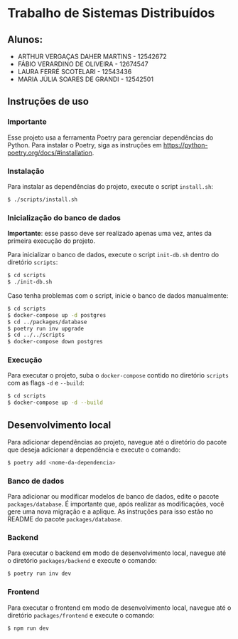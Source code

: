 # Trabalho de Sistemas Distribuídos

## Alunos:

- ARTHUR VERGAÇAS DAHER MARTINS - 12542672
- FÁBIO VERARDINO DE OLIVEIRA   - 12674547 
- LAURA FERRÉ SCOTELARI         - 12543436 
- MARIA JÚLIA SOARES DE GRANDI  - 12542501

## Instruções de uso

### Importante

Esse projeto usa a ferramenta Poetry para gerenciar dependências do Python. Para instalar o Poetry, siga as instruções em https://python-poetry.org/docs/#installation.

### Instalação

Para instalar as dependências do projeto, execute o script `install.sh`:

```bash
$ ./scripts/install.sh
```

### Inicialização do banco de dados

**Importante**: esse passo deve ser realizado apenas uma vez, antes da primeira execução do projeto.

Para inicializar o banco de dados, execute o script `init-db.sh` dentro do diretório `scripts`:

```bash
$ cd scripts
$ ./init-db.sh
```

Caso tenha problemas com o script, inicie o banco de dados manualmente:

```bash
$ cd scripts
$ docker-compose up -d postgres
$ cd ../packages/database
$ poetry run inv upgrade
$ cd ../../scripts
$ docker-compose down postgres
```

### Execução

Para executar o projeto, suba o `docker-compose` contido no diretório `scripts` com as flags `-d` e `--build`:

```bash
$ cd scripts
$ docker-compose up -d --build
```

## Desenvolvimento local

Para adicionar dependências ao projeto, navegue até o diretório do pacote que deseja adicionar a dependência e execute o comando:

```bash
$ poetry add <nome-da-dependencia>
```

### Banco de dados

Para adicionar ou modificar modelos de banco de dados, edite o pacote `packages/database`. É importante que, após realizar as modificações, você gere uma nova migração e a aplique. As instruções para isso estão no README do pacote `packages/database`.

### Backend

Para executar o backend em modo de desenvolvimento local, navegue até o diretório `packages/backend` e execute o comando:

```bash
$ poetry run inv dev
```

### Frontend

Para executar o frontend em modo de desenvolvimento local, navegue até o diretório `packages/frontend` e execute o comando:

```bash
$ npm run dev
```
